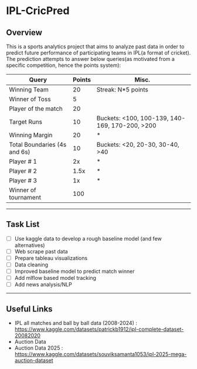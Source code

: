 # IPL-CricPred

## Overview

This is a sports analytics project that aims to analyze past data in order to predict future performance of participating teams in IPL(a format of cricket).
<br>
The prediction attempts to answer below queries(as motivated from a specific competition, hence the points system):

| Query | Points | Misc. |
| --- | --- | --- |
| Winning Team | 20 | Streak: N*5 points |
| Winner of Toss | 5 | |
| Player of the match | 20 | |
| Target Runs | 10 | Buckets: <100, 100-139, 140-169, 170-200, >200 |
| Winning Margin | 20 | * |
| Total Boundaries (4s and 6s) | 10 | Buckets: <20, 20-30, 30-40, >40 |
| Player # 1 | 2x | * |
| Player # 2 | 1.5x | * |
| Player # 3 | 1x | * |
| Winner of tournament | 100 | |


<hr>


## Task List

- [ ] Use kaggle data to develop a rough baseline model (and few alternatives)
- [ ] Web scrape past data
- [ ] Prepare tableau visualizations
- [ ] Data cleaning
- [ ] Improved baseline model to predict match winner
- [ ] Add mlflow based model tracking
- [ ] Add news analysis/NLP

<hr>


## Useful Links

- IPL all matches and ball by ball data (2008-2024) : https://www.kaggle.com/datasets/patrickb1912/ipl-complete-dataset-20082020
- Auction Data 
- Auction Data 2025 : https://www.kaggle.com/datasets/souviksamanta1053/ipl-2025-mega-auction-dataset
